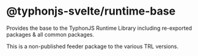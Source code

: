 # @typhonjs-svelte/runtime-base
Provides the base to the TyphonJS Runtime Library including re-exported packages & all common packages.

This is a non-published feeder package to the various TRL versions.
